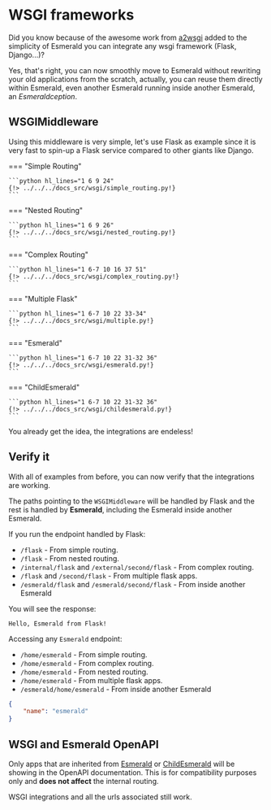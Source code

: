 # WSGI frameworks

Did you know because of the awesome work from [a2wsgi](https://github.com/abersheeran/a2wsgi)
added to the simplicity of Esmerald you can integrate any wsgi framework (Flask, Django...)?

Yes, that's right, you can now smoothly move to Esmerald without rewriting your old applications from the scratch,
actually, you can reuse them directly within Esmerald, even another Esmerald running inside another Esmerald,
an *Esmeraldception*.

## WSGIMiddleware

Using this middleware is very simple, let's use Flask as example since it is very fast to spin-up a Flask service
compared to other giants like Django.

=== "Simple Routing"

    ```python hl_lines="1 6 9 24"
    {!> ../../../docs_src/wsgi/simple_routing.py!}
    ```

=== "Nested Routing"

    ```python hl_lines="1 6 9 26"
    {!> ../../../docs_src/wsgi/nested_routing.py!}
    ```

=== "Complex Routing"

    ```python hl_lines="1 6-7 10 16 37 51"
    {!> ../../../docs_src/wsgi/complex_routing.py!}
    ```

=== "Multiple Flask"

    ```python hl_lines="1 6-7 10 22 33-34"
    {!> ../../../docs_src/wsgi/multiple.py!}
    ```

=== "Esmerald"

    ```python hl_lines="1 6-7 10 22 31-32 36"
    {!> ../../../docs_src/wsgi/esmerald.py!}
    ```

=== "ChildEsmerald"

    ```python hl_lines="1 6-7 10 22 31-32 36"
    {!> ../../../docs_src/wsgi/childesmerald.py!}
    ```

You already get the idea, the integrations are endeless!

## Verify it

With all of examples from before, you can now verify that the integrations are working.

The paths pointing to the `WSGIMiddleware` will be handled by Flask and the rest is handled by **Esmerald**,
including the Esmerald inside another Esmerald.

If you run the endpoint handled by Flask:

* `/flask` - From simple routing.
* `/flask` - From nested routing.
* `/internal/flask` and `/external/second/flask` - From complex routing.
* `/flask` and `/second/flask` - From multiple flask apps.
* `/esmerald/flask` and `/esmerald/second/flask` - From inside another Esmerald

You will see the response:

```shell
Hello, Esmerald from Flask!
```

Accessing any `Esmerald` endpoint:

* `/home/esmerald` - From simple routing.
* `/home/esmerald` - From complex routing.
* `/home/esmerald` - From nested routing.
* `/home/esmerald` - From multiple flask apps.
* `/esmerald/home/esmerald` - From inside another Esmerald

```json
{
    "name": "esmerald"
}
```

## WSGI and Esmerald OpenAPI

Only apps that are inherited from [Esmerald](./application/applications.md)
or [ChildEsmerald](./routing/router.md#child-esmerald-application) will be showing
in the OpenAPI documentation. This is for compatibility purposes only and **does not affect** the internal
routing.

WSGI integrations and all the urls associated still work.
